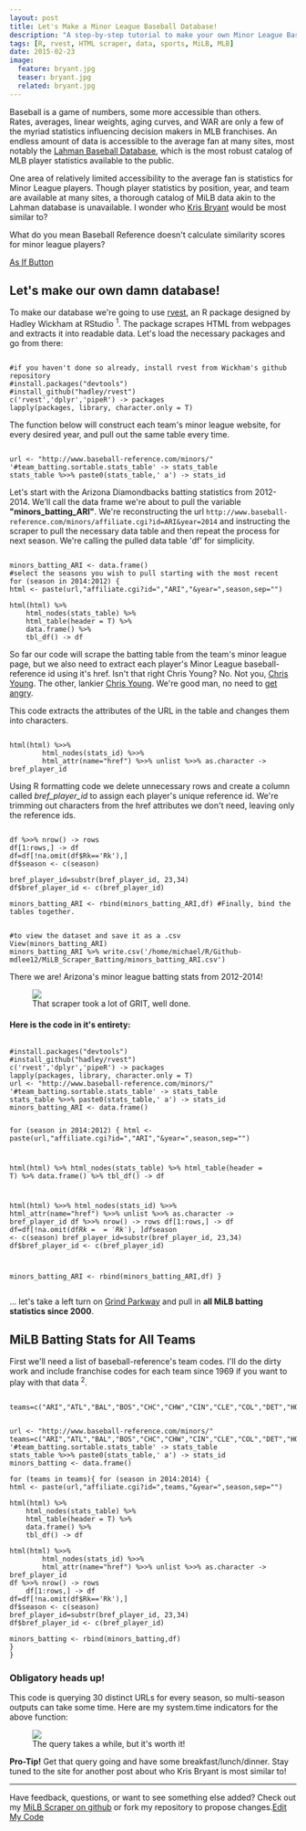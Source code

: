 ```yaml
---
layout: post
title: Let's Make a Minor League Baseball Database!
description: "A step-by-step tutorial to make your own Minor League Baseball Database using rvest."
tags: [R, rvest, HTML scraper, data, sports, MiLB, MLB]
date: 2015-02-23
image:
  feature: bryant.jpg
  teaser: bryant.jpg
  related: bryant.jpg
---
```

<div class="container">
<div class="row">
<div class=".col-md-8">
<p><div class="lead">
  Baseball is a game of numbers, some more accessible than others.</div> Rates, averages, linear weights, aging curves, and WAR are only a few of the myriad statistics influencing decision makers in MLB franchises. An endless amount of data is accessible to the average fan at many sites, most notably the <a href="http://www.seanlahman.com/baseball-archive/statistics/">Lahman Baseball Database</a>, which is the most robust catalog of MLB player statistics available to the public.</p>
<p>
One area of relatively limited accessibility to the average fan is statistics for Minor League players. Though player statistics by position, year, and team are available at many sites, a thorough catalog of MiLB data akin to the Lahman database is unavailable. I wonder who <a href="http://www.baseball-reference.com/minors/player.cgi?id=bryant001kri">Kris Bryant</a> would be most similar to? </p>

<p><p>What do you mean Baseball Reference doesn't calculate similarity scores for minor league players?</p></p>

<p><a class="btn btn-success btn-lg btn-block" href="https://www.youtube.com/watch?v=bnRrvOb0m-I">As If Button</a></p>


<p><strong><h2>Let's make our own damn database!</h2></strong>	
</p>

To make our database we're going to use <a href="https://github.com/hadley/rvest">rvest</a>, an R package designed by Hadley Wickham at RStudio <sup class="bootstrap-footnote" data-text="In baseball terms, one might describe his contributions to R software as equal parts Bill James and Bill Veeck.">1</sup>. The package scrapes HTML from webpages and extracts it into readable data. Let's load the necessary packages and go from there:

<pre><code class="r">
#if you haven't done so already, install rvest from Wickham's github repository
#install.packages("devtools")
#install_github("hadley/rvest")
c('rvest','dplyr','pipeR') -> packages
lapply(packages, library, character.only = T)
</code></pre>


<p>The function below will construct each team's minor league website, for every desired year, and pull out the same table every time.</p>

<pre><code class="r">
url <- "http://www.baseball-reference.com/minors/"
'#team_batting.sortable.stats_table' -> stats_table
stats_table %>>% paste0(stats_table,' a') -> stats_id
</code></pre>

<p>
Let's start with the Arizona Diamondbacks batting statistics from 2012-2014. We'll call the data frame we're about to pull the variable <strong>"minors_batting_ARI"</strong>. We're reconstructing the url <code>http://www.baseball-reference.com/minors/affiliate.cgi?id=ARI&year=2014</code> and instructing the scraper to pull the necessary data table and then repeat the process for next season. We're calling the pulled data table 'df' for simplicity.</p>

<pre><code class="r">
minors_batting_ARI <- data.frame()
#select the seasons you wish to pull starting with the most recent
for (season in 2014:2012) { 
html <- paste(url,"affiliate.cgi?id=","ARI","&year=",season,sep="")

html(html) %>%
	html_nodes(stats_table) %>%
	html_table(header = T) %>%
	data.frame() %>%
	tbl_df() -> df
</code></pre>

<p>So far our code will scrape the batting table from the team's minor league page, but we also need to extract each player's Minor League baseball-reference id using it's href. Isn't that right Chris Young? No. Not you, <a href="http://www.baseball-reference.com/players/y/youngch04.shtml">Chris Young</a>. The other, lankier <a href="http://www.baseball-reference.com/players/y/youngch03.shtml">Chris Young</a>. We're good man, no need to <a href="http://youtu.be/1EiqELgKp5g?t=56s">get angry</a>.</p>

This code extracts the attributes of the URL in the table and changes them into characters.

<pre><code class="r">
html(html) %>>%
        html_nodes(stats_id) %>>%
        html_attr(name="href") %>>% unlist %>>% as.character -> bref_player_id
</code></pre>


Using R formatting code we delete unnecessary rows and create a column called <i>bref_player_id</i> to assign each player's unique reference id. We're trimming out characters from the href attributes we don't need, leaving only the reference ids.


<pre><code class="r">
df %>>% nrow() -> rows
df[1:rows,] -> df
df=df[!na.omit(df$Rk=='Rk'),]
df$season <- c(season)

bref_player_id=substr(bref_player_id, 23,34)
df$bref_player_id <- c(bref_player_id)

minors_batting_ARI <- rbind(minors_batting_ARI,df) #Finally, bind the tables together.
</code></pre>

<pre><code class="r">
#to view the dataset and save it as a .csv
View(minors_batting_ARI)
minors_batting_ARI %>% write.csv('/home/michael/R/Github-mdlee12/MiLB_Scraper_Batting/minors_batting_ARI.csv')
</code></pre>

<p>There we are! Arizona's minor league batting stats from 2012-2014!</p>
<figure>
<img src="{{ site.url }}/images/minors_batting_ARI.jpg">
<figcaption>That scraper took a lot of GRIT, well done.</figcaption>
</figure>

<h4>Here is the code in it's entirety:</h4>
<pre><code class="r">
#install.packages("devtools")
#install_github("hadley/rvest")
c('rvest','dplyr','pipeR') -> packages
lapply(packages, library, character.only = T)
url <- "http://www.baseball-reference.com/minors/"
'#team_batting.sortable.stats_table' -> stats_table
stats_table %>>% paste0(stats_table,' a') -> stats_id
minors_batting_ARI <- data.frame()

for (season in 2014:2012) {
html <- paste(url,"affiliate.cgi?id=","ARI","&year=",season,sep="")

html(html) %>%
	html_nodes(stats_table) %>%
	html_table(header = T) %>%
	data.frame() %>%
	tbl_df() -> df

html(html) %>>%
        html_nodes(stats_id) %>>%
        html_attr(name="href") %>>% unlist %>>% as.character -> bref_player_id
df %>>% nrow() -> rows
    df[1:rows,] -> df
df=df[!na.omit(df$Rk=='Rk'),]
df$season <- c(season)
bref_player_id=substr(bref_player_id, 23,34)
df$bref_player_id <- c(bref_player_id)

minors_batting_ARI <- rbind(minors_batting_ARI,df)
}
</code></pre>

<p>... let's take a left turn on <a href="http://hardballtalk.nbcsports.com/2013/01/25/the-diamondbacks-are-travelling-down-grit-avenue-and-guts-boulevard-and-grind-parkway/">Grind Parkway</a> and pull in <strong>all MiLB batting statistics since 2000</strong>.</p>

<h2>MiLB Batting Stats for All Teams</h2>

<p>First we'll need a list of baseball-reference's team codes. I'll do the dirty work and include franchise codes for each team since 1969 if you want to play with that data <sup class="bootstrap-footnote" data-text="For future investigations be aware that other pages of baseball reference use archived team codes such as MON (Montreal Expos) and CAL (California Angels).">2</sup>.</p>

<pre><code class="r">
teams=c("ARI","ATL","BAL","BOS","CHC","CHW","CIN","CLE","COL","DET","HOU","KCR","ANA","LAD","FLA","MIL","MIN","NYM","NYY","OAK","PHI","PIT","SDP","SFG","SEA","STL","TBD","TEX","TOR","WSN")
</code></pre>

<pre><code class="r">
url <- "http://www.baseball-reference.com/minors/"
teams=c("ARI","ATL","BAL","BOS","CHC","CHW","CIN","CLE","COL","DET","HOU","KCR","ANA","LAD","FLA","MIL","MIN","NYM","NYY","OAK","PHI","PIT","SDP","SFG","SEA","STL","TBD","TEX","TOR","WSN")
'#team_batting.sortable.stats_table' -> stats_table
stats_table %>>% paste0(stats_table,' a') -> stats_id
minors_batting <- data.frame()

for (teams in teams){ for (season in 2014:2014) {
html <- paste(url,"affiliate.cgi?id=",teams,"&year=",season,sep="")

html(html) %>%
	html_nodes(stats_table) %>%
	html_table(header = T) %>%
	data.frame() %>%
	tbl_df() -> df

html(html) %>>%
        html_nodes(stats_id) %>>%
        html_attr(name="href") %>>% unlist %>>% as.character -> bref_player_id
df %>>% nrow() -> rows
    df[1:rows,] -> df
df=df[!na.omit(df$Rk=='Rk'),]
df$season <- c(season)
bref_player_id=substr(bref_player_id, 23,34)
df$bref_player_id <- c(bref_player_id)

minors_batting <- rbind(minors_batting,df)
}
}
</code></pre>

<h3>Obligatory heads up!</h3>
<p>This code is querying 30 distinct URLs for every season, so multi-season outputs can take some time. Here are my system.time indicators for the above function:</p>

<figure>
<img src="{{ site.url }}/images/sys_time_MiLB.jpg">
<figcaption>The query takes a while, but it's worth it!</figcaption>
</figure>
<strong>Pro-Tip!</strong> Get that query going and have some breakfast/lunch/dinner. Stay tuned to the site for another post about who Kris Bryant is most similar to!

<hr>

<p>Have feedback, questions, or want to see something else added? Check out my <a href="https://github.com/mdlee12/MiLB-Scraper">MiLB Scraper on github</a> or fork my repository to propose changes.<a class="btn btn-primary" href="https://github.com/mdlee12/MiLB-Scraper/fork">Edit My Code</a></p>
</div>
</div>
</div>
